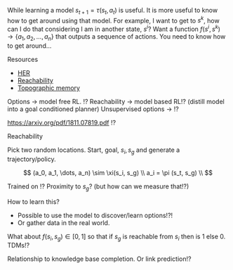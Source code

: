 While learning a model $s_{t+1} = \tau(s_t, a_t)$ is useful. It is more useful to know how to get around using that model. For example, I want to get to $s^k$, how can I do that considering I am in another state, $s^i$? Want a function $f(s^i, s^k) \to \{a_1, a_2, \dots, a_n\}$ that outputs a sequence of actions. You need to know how to get around...

Resources

- [HER](https://arxiv.org/abs/1707.01495)
- [Reachability](https://arxiv.org/abs/1810.02274)
- [Topographic memory](https://arxiv.org/abs/1803.00653)


Options -> model free RL. !?
Reachability -> model based RL!? (distill model into a goal conditioned planner)
Unsupervised options -> !?


https://arxiv.org/pdf/1811.07819.pdf !?


Reachability

Pick two random locations. Start, goal, $s_i, s_g$ and generate a trajectory/policy.

$$
(a_0, a_1, \dots, a_n) \sim \xi(s_i, s_g)  \\
a_i = \pi (s_t, s_g) \\
$$

Trained on !? Proximity to $s_g$? (but how can we measure that!?)

How to learn this?
- Possible to use the model to discover/learn options!?!
- Or gather data in the real world.


What about $f(s_i, s_g) \in [0, 1]$ so that if $s_g$ is reachable from $s_i$ then is 1 else 0. TDMs!?



Relationship to knowledge base completion. Or link prediction!?
